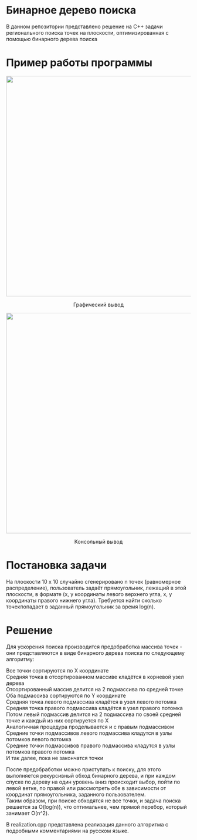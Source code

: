 # Бинарное дерево поиска
В данном репозитории представлено решение на C++ задачи регионального поиска точек на плоскости, оптимизированная с помощью бинарного дерева поиска

# Пример работы программы

<p align="center">
    <img width="600" src="https://user-images.githubusercontent.com/71639489/215331718-245777c9-4dc3-4c54-8129-0f630a0bae0f.png">
</p>

<p align="center">
Графический вывод   
</p>
   
<p align="center">
    <img width="600" src="https://user-images.githubusercontent.com/71639489/215332130-5119034b-565d-4120-a323-1be2c98aec0e.png">
</p>

<p align="center">
Консольный вывод   
</p>
   
# Постановка задачи
На плоскости 10 х 10 случайно сгенерировано n точек (равномерное распределение), пользователь задаёт прямоугольник, лежащий в этой плоскости, в формате (x, y координаты левого верхнего угла, x, y координаты правого нижнего угла). Требуется найти сколько точекпопадает в заданный прямоугольник за время log(n).
# Решение
Для ускорения поиска производится предобработка массива точек - они представляются в виде бинарного дерева поиска по следующему алгоритму:   
   
Все точки сортируются по X координате   
Средняя точка в отсортированном массиве кладётся в корневой узел дерева   
Отсортированный массив делится на 2 подмассива по средней точке   
Оба подмассива сортируются по Y координате   
Средняя точка левого подмассива кладётся в узел левого потомка   
Средняя точка правого подмассива кладётся в узел правого потомка   
Потом левый подмассив делится на 2 подмассива по своей средней точке и каждый из них сортируется по X   
Аналогичная процедура проделывается и с правым подмассивом   
Средние точки подмассивов левого подмассива кладутся в узлы потомков левого потомка   
Средние точки подмассивов правого подмассива кладутся в узлы потомков правого потомка   
И так далее, пока не закончатся точки   
   
После предобработки можно приступать к поиску, для этого выполняется рекурсивный обход бинарного дерева, и при каждом спуске по дереву на один уровень вниз происходит выбор, пойти по левой ветке, по правой или  рассмотреть обе в зависимости от координат прямоугольника, заданного пользователем.   
Таким образом, при поиске обходятся не все точки, и задача поиска решается за O(log(n)), что  оптимальнее, чем прямой перебор, который занимает O(n^2).   
   
В realization.cpp представлена реализация данного алгоритма с подробными комментариями на русском языке.



